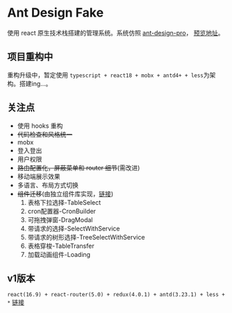 # Ant Design Fake

使用 react 原生技术栈搭建的管理系统。系统仿照 [ant-design-pro](https://pro.ant.design/)， [预览地址](https://preview.pro.ant.design)。

## 项目重构中
重构升级中，暂定使用 ```typescript + react18 + mobx + antd4+ + less```为架构。搭建ing...。

## 关注点
- 使用 hooks 重构
- ~~代码检查和风格统一~~
- mobx
- 登入登出
- 用户权限
- ~~路由配置化，屏蔽菜单和 router 细节~~(需改进)
- 移动端展示效果
- 多语言、布局方式切换
- ~~组件迁移~~(由独立组件库实现，[链接](https://github.com/huyoo/huyoo-ui))
   1. 表格下拉选择-TableSelect 
   2. cron配置器-CronBuilder
   3. 可拖拽弹窗-DragModal
   4. 带请求的选择-SelectWithService
   5. 带请求的树形选择-TreeSelectWithService
   6. 表格穿梭-TableTransfer
   7. 加载动画组件-Loading

## v1版本
```react(16.9) + react-router(5.0) + redux(4.0.1) + antd(3.23.1) + less + *```  [链接](https://github.com/huyoo/ant-pro-of-react/tree/v1)
